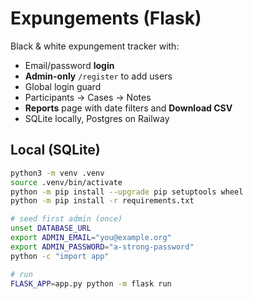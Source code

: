 # Expungements (Flask)

Black & white expungement tracker with:
- Email/password **login**
- **Admin-only** `/register` to add users
- Global login guard
- Participants → Cases → Notes
- **Reports** page with date filters and **Download CSV**
- SQLite locally, Postgres on Railway

## Local (SQLite)
```bash
python3 -m venv .venv
source .venv/bin/activate
python -m pip install --upgrade pip setuptools wheel
python -m pip install -r requirements.txt

# seed first admin (once)
unset DATABASE_URL
export ADMIN_EMAIL="you@example.org"
export ADMIN_PASSWORD="a-strong-password"
python -c "import app"

# run
FLASK_APP=app.py python -m flask run
